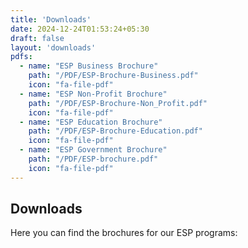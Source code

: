 ```yaml
---  
title: 'Downloads'  
date: 2024-12-24T01:53:24+05:30  
draft: false  
layout: 'downloads'
pdfs:  
  - name: "ESP Business Brochure"  
    path: "/PDF/ESP-Brochure-Business.pdf"  
    icon: "fa-file-pdf"  
  - name: "ESP Non-Profit Brochure"  
    path: "/PDF/ESP-Brochure-Non_Profit.pdf"  
    icon: "fa-file-pdf"  
  - name: "ESP Education Brochure"  
    path: "/PDF/ESP-Brochure-Education.pdf"  
    icon: "fa-file-pdf"  
  - name: "ESP Government Brochure"  
    path: "/PDF/ESP-brochure.pdf"  
    icon: "fa-file-pdf"  
---  
```

## Downloads  

Here you can find the brochures for our ESP programs: